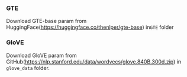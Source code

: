 ### GTE
Download GTE-base param from HuggingFace(https://huggingface.co/thenlper/gte-base) in```GTE``` folder

### GloVE
Download GloVE param from GitHub(https://nlp.stanford.edu/data/wordvecs/glove.840B.300d.zip) in ```glove_data``` folder.
